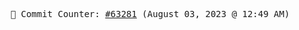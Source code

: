<p align="center">
    <samp>
        📮 Commit Counter: <a href="https://github.com/Javascript-void0/Javascript-void0/commits/main">#63281</a> (August 03, 2023 @ 12:49 AM)
    </samp>
</p>